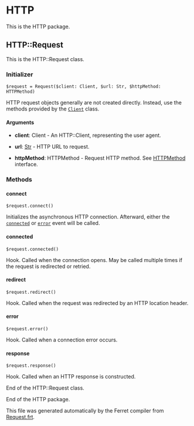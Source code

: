 # HTTP

This is the HTTP package.




## HTTP::Request

This is the HTTP::Request class.




### Initializer

```
$request = Request($client: Client, $url: Str, $httpMethod: HTTPMethod)
```

HTTP request objects generally are not created directly. Instead, use the
methods provided by the [`Client`](Client.md) class.


#### Arguments

* __client__: Client - An HTTP::Client, representing the user agent.

* __url__: [Str](/std/doc/String.md) - HTTP URL to request.

* __httpMethod__: HTTPMethod - Request HTTP method.
See [HTTPMethod](../HTTP.md#httpmethod) interface.

### Methods

#### connect

```
$request.connect()
```

Initializes the asynchronous HTTP connection.
Afterward, either the [`connected`](#connected) or [`error`](#connected)
event will be called.





#### connected

```
$request.connected()
```

Hook. Called when the connection opens.
May be called multiple times if the request is redirected or retried.





#### redirect

```
$request.redirect()
```

Hook. Called when the request was redirected by an HTTP location header.





#### error

```
$request.error()
```

Hook. Called when a connection error occurs.





#### response

```
$request.response()
```

Hook. Called when an HTTP response is constructed.





End of the HTTP::Request class.






End of the HTTP package.

This file was generated automatically by the Ferret compiler from
[Request.frt](../Request.frt).